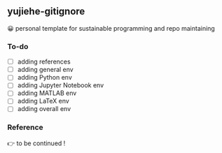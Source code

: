 ## yujiehe-gitignore

😀 personal template for sustainable programming and repo maintaining

### To-do

- [ ] adding references
- [ ] adding general env
- [ ] adding Python env
- [ ] adding Jupyter Notebook env
- [ ] adding MATLAB env
- [ ] adding LaTeX env
- [ ] adding overall env

### Reference

👉 to be continued !

